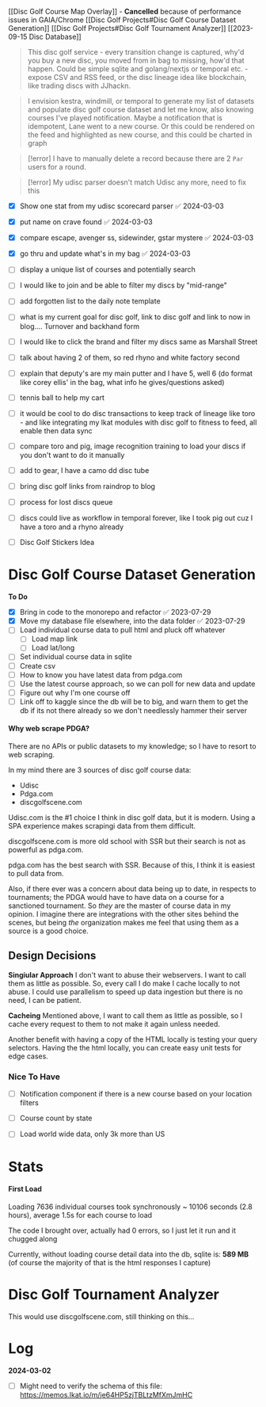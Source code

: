 [[Disc Golf Course Map Overlay]] - **Cancelled** because of performance issues in GAIA/Chrome
[[Disc Golf Projects#Disc Golf Course Dataset Generation]]
[[Disc Golf Projects#Disc Golf Tournament Analyzer]]
[[2023-09-15 Disc Database]]

> This disc golf service - every transition change is captured, why'd you buy a new disc, you moved from in bag to missing, how'd that happen. Could be simple sqlite and golang/nextjs or temporal etc. - expose CSV and RSS feed, or the disc lineage idea like blockchain, like trading discs with JJhackn.

> I envision kestra, windmill, or temporal to generate my list of datasets and populate disc golf course dataset and let me know, also knowing courses I've played notification. Maybe a notification that is idempotent, Lane went to a new course. Or this could be rendered on the feed and highlighted as new course, and this could be charted in graph

> [!error] I have to manually delete a record because there are 2 `Par` users for a round. 

> [!error] My udisc parser doesn't match Udisc any more, need to fix this

- [x] Show one stat from my udisc scorecard parser ✅ 2024-03-03
- [x] put name on crave found ✅ 2024-03-03
- [x] compare escape, avenger ss, sidewinder, gstar mystere ✅ 2024-03-03
- [x] go thru and update what's in my bag ✅ 2024-03-03

- [ ] display a unique list of courses and potentially search
- [ ] I would like to join and be able to filter my discs by "mid-range"
- [ ] add forgotten list to the daily note template
- [ ] what is my current goal for disc golf, link to disc golf and link to now in blog.... Turnover and backhand form
- [ ] I would like to click the brand and filter my discs same as Marshall Street 
- [ ] talk about having 2 of them, so red rhyno and white factory second
- [ ] explain that deputy's are my main putter and I have 5, well 6 (do format like corey ellis' in the bag, what info he gives/questions asked)
- [ ] tennis ball to help my cart
- [ ] it would be cool to do disc transactions to keep track of lineage like toro - and like integrating my lkat modules with disc golf to fitness to feed, all enable then data sync
- [ ] compare toro and pig, image recognition training to load your discs if you don't want to do it manually
- [ ] add to gear, I have a camo dd disc tube
- [ ] bring disc golf links from raindrop to blog
- [ ] process for lost discs queue
- [ ] discs could live as workflow in temporal forever, like I took pig out cuz I have a toro and a rhyno already
- [ ] Disc Golf Stickers Idea

# Disc Golf Course Dataset Generation

**To Do**
- [x] Bring in code to the monorepo and refactor ✅ 2023-07-29
- [x] Move my database file elsewhere, into the data folder ✅ 2023-07-29
- [ ] Load individual course data to pull html and pluck off whatever
	- [ ] Load map link
	- [ ] Load lat/long
- [ ] Set individual course data in sqlite
- [ ] Create csv
- [ ] How to know you have latest data from pdga.com
- [ ] Use the latest course approach, so we can poll for new data and update
- [ ] Figure out why I'm one course off
- [ ] Link off to kaggle since the db will be to big, and warn them to get the db if its not there already so we don't needlessly hammer their server

#### Why web scrape PDGA?

There are no APIs or public datasets to my knowledge; so I have to resort to web scraping.

In my mind there are 3 sources of disc golf course data:
- Udisc
- Pdga.com
- discgolfscene.com

Udisc.com is the #1 choice I think in disc golf data, but it is modern. Using a SPA experience makes scrapingi data from them difficult.

discgolfscene.com is more old school with SSR but their search is not as powerful as pdga.com.

pdga.com has the best search with SSR. Because of this, I think it is easiest to pull data from.

Also, if there ever was a concern about data being up to date, in respects to tournaments; the PDGA would have to have data on a course for a sanctioned tournament. So *they* are the master of course data in my opinion. I imagine there are integrations with the other sites behind the scenes, but being *the* organization makes me feel that using them as a source is a good choice.

## Design Decisions

**Singiular Approach**
I don't want to abuse their webservers. I want to call them as little as possible. So, every call I do make I cache locally to not abuse. I could use parallelism to speed up data ingestion but there is no need, I can be patient.

**Cacheing**
Mentioned above, I want to call them as little as possible, so I cache every request to them to not make it again unless needed.

Another benefit with having a copy of the HTML locally is testing your query selectors. Having the the html locally, you can create easy unit tests for edge cases.



### Nice To Have
- [ ] Notification component if there is a new course based on your location filters
- [ ] Course count by state
- [ ] Load world wide data, only 3k more than US


# Stats

#### First Load
Loading 7636 individual courses took synchronously ~ 10106 seconds (2.8 hours), average 1.5s for each course to load

The code I brought over, actually had 0 errors, so I just let it run and it chugged along

Currently, without loading course detail data into the db, sqlite is: **589 MB** (of course the majority of that is the html responses I capture)


# Disc Golf Tournament Analyzer

This would use discgolfscene.com, still thinking on this...

# Log

**2024-03-02**
- [ ] Might need to verify the schema of this file: https://memos.lkat.io/m/je64HP5zjTBLtzMfXmJmHC